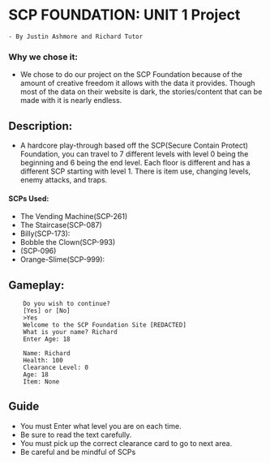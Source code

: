 # SCP FOUNDATION: UNIT 1 Project 
    - By Justin Ashmore and Richard Tutor
### Why we chose it:
- We chose to do our project on the SCP Foundation because of the amount of creative freedom it allows with the data it provides.  Though most of the data on their website is dark, the stories/content that can be made with it is nearly endless.

## Description: 
- A hardcore play-through based off the SCP(Secure Contain Protect) Foundation, you can travel to 7 different levels with level 0 being the beginning and 6 being the end level. Each floor is different and has a different SCP starting with level 1. There is item use, changing levels, enemy attacks, and traps. 

####  SCPs Used:
- The Vending Machine(SCP-261)    
- The Staircase(SCP-087)
- Billy(SCP-173): 
- Bobble the Clown(SCP-993)
- (SCP-096)
- Orange-Slime(SCP-999):

## Gameplay:
        Do you wish to continue?
        [Yes] or [No]
        >Yes
        Welcome to the SCP Foundation Site [REDACTED]
        What is your name? Richard
        Enter Age: 18

        Name: Richard
        Health: 100
        Clearance Level: 0
        Age: 18
        Item: None

## Guide
   - You must Enter what level you are on each time.
   - Be sure to read the text carefully.
   - You must pick up the correct clearance card to go to next area.
   - Be careful and be mindful of SCPs
